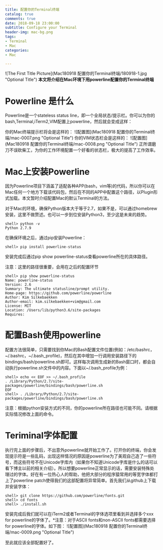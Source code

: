 ```yaml
---
title: 配置你的Terminal终端
catalog: true
comments: true
date: 2018-09-18 23:00:00
subtitle: Configure your Terminal
header-img: mac-bg.png
tags:
- Terminal
- Mac
categories:
- Mac

---
```


![The First Title Picture](Mac180918 配置你的Terminal终端/180918-1.jpg "Optional Title")
**本文将介绍在Mac环境下用powerline配置你的Terminal终端**

<!-- more -->

# Powerline 是什么
Powerline是一个stateless status line，即一个全局状态/提示栏。你可以为你的bash,Terminal,iTerm2,VIM配置上powerline，然后就会变成这样：

你的Mac终端提示栏将会是这样的：
![配置图](Mac180918 配置你的Terminal终端/mac-0007.png "Optional Title")
你的VIM状态栏会是这样的：
![配置图](Mac180918 配置你的Terminal终端/mac-0008.png "Optional Title")
正所谓磨刀不误砍柴工，为你的工作环境配置一个好看的状态栏，极大的提高了工作效率。

# Mac上安装Powerline
因为Powerline项目下涵盖了适配各种APP(bash，vim等)的代码，所以你可以在Mac任何一个地方下载该代码包，然后在不同的APP中配置这个路径，以Plugin形式加载。本文暂时介绍配置Mac的默认Terminal的方法。

对于Mac的环境，确保Python版本大于等于2.7，如果不是，可以通过homebrew安装，这里不做赘述。也可以一步到位安装Python3，至少这是未来的趋势。
```
shell> python -v
Python 2.7.9
```
在确保环境之后，通过pip安装Powerline：
```
shell> pip install powerline-status
```
安装完成后通过pip show powerline-status查看powerline所在的具体路径。

注意：这里的路径很重要，会用在之后的配置环节
```
shell> pip show powerline-status
Name: powerline-status
Version: 2.6
Summary: The ultimate statusline/prompt utility.
Home-page: https://github.com/powerline/powerline
Author: Kim Silkebaekken
Author-email: kim.silkebaekken+vim@gmail.com
License: MIT
Location: /Users/lib/python3.6/site-packages
Requires:
```

# 配置Bash使用powerline
配置方法很简单，只需要找到你Mac的Bash配置文件位置(例如：/etc/bashrc，~/.bashrc，~/.bash_profile)，然后在其中增加一行调用安装路径下的bindings/bash/powerline.sh即可。这样每次调用生成新的Bash窗口时，都会自动执行powerline.sh文件中的内容。下面以~/.bash_profile为例：
```
shell> echo << EOF >> ~/.bash_profile 
. /Library/Python/2.7/site-packages/powerline/bindings/bash/powerline.sh
EOF  
shell> . /Library/Python/2.7/site-packages/powerline/bindings/bash/powerline.sh
```
注意：根据python安装方式的不同，你的powerline所在路径也可能不同。请根据实际情况修改上面的命令。

# Teriminal字体配置
执行完上面的步骤后，不出意外powerline就开始工作了。打开你的终端，你会发现提示符是一些乱码，出现这样情况的原因是powerline为了美观自己造了一些符号，而这些符号不在Unicode字库内（如果你不知道Unicode字库是什么的话可以看下博主以前的相关介绍）。所以想要powerline正常显示的话，需要安装特殊处理过的字体。好在有一位热心人的帮助，他把大部分的程序猿常用的等宽字体都打上了powerline patch使得我们的这部配置将异常简单。首先我们从github上下载并安装字体：
```
shell> git clone https://github.com/powerline/fonts.git
shell> cd fonts
shell> ./install.sh
```
安装完成后我们就可以在iTerm2或者Terminal的字体选项里看到并选择多个xxx for powerline的字体了。*注意：对于ASCII fonts和non-ASCII fonts都需要选择for powerline的字体。如下图： 
![配置图](Mac180918 配置你的Terminal终端/mac-0009.png "Optional Title")

至此就应该全部配置好了。


